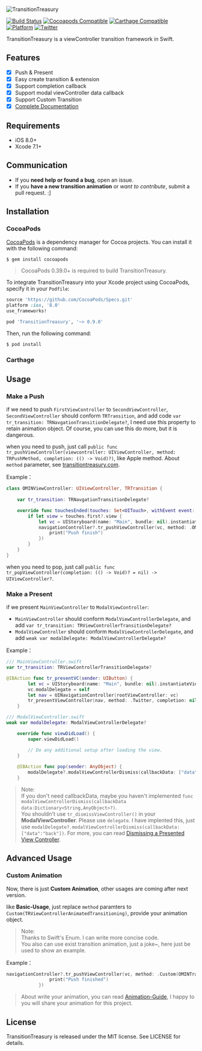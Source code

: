 ![TransitionTreasury](https://raw.githubusercontent.com/DianQK/TransitionTreasury/master/transitiontreasury.png)

[![Build Status](https://travis-ci.org/DianQK/TransitionTreasury.svg)](https://travis-ci.org/DianQK/TransitionTreasury)
[![Cocoapods Compatible](https://img.shields.io/cocoapods/v/TransitionTreasury.svg)](https://img.shields.io/cocoapods/v/TransitionTreasury.svg)
[![Carthage Compatible](https://img.shields.io/badge/Carthage-compatible-4BC51D.svg?style=flat)](https://github.com/Carthage/Carthage)
[![Platform](https://img.shields.io/cocoapods/p/Alamofire.svg?style=flat)](http://cocoadocs.org/docsets/TransitionTreasury)
[![Twitter](https://img.shields.io/badge/twitter-@Songxut-blue.svg?style=flat)](http://twitter.com/Songxut)   

TransitionTreasury is a viewController transition framework in Swift.    

## Features    

* [x] Push & Present
* [x] Easy create transition & extension
* [x] Support completion callback
* [x] Support modal viewController data callback
* [x] Support Custom Transition
* [x] [Complete Documentation](https://github.com/DianQK/TransitionTreasury/wiki)

## Requirements   

* iOS 8.0+
* Xcode 7.1+

## Communication

* If you **need help or found a bug**, open an issue.
* If you **have a new transition animation** or *want to contribute*, submit a pull request. :]

## Installation

### CocoaPods    

[CocoaPods](http://cocoapods.org) is a dependency manager for Cocoa projects. You can install it with the following command:

```bash
$ gem install cocoapods
```

> CocoaPods 0.39.0+ is required to build TransitionTreasury.

To integrate TransitionTreasury into your Xcode project using CocoaPods, specify it in your `Podfile`:

```ruby
source 'https://github.com/CocoaPods/Specs.git'
platform :ios, '8.0'
use_frameworks!

pod 'TransitionTreasury', '~> 0.9.0'
```

Then, run the following command:

```bash
$ pod install
```

### Carthage

## Usage    

### Make a Push   

if we need to push `FirstViewController` to `SecondViewController`, `SecondViewController` should conform `TRTransition`, and add code `var tr_transition: TRNavgationTransitionDelegate?`, I need use this property to retain animation object. Of course, you can use this do more, but it is dangerous.   

when you need to push, just call `public func tr_pushViewController(viewcontroller: UIViewController, method: TRPushMethod, completion: (() -> Void)?)`, like Apple method. About `method` parameter, see [transitiontreasury.com](http://transitiontreasury.com).

Example：   

```swift
class OMINViewController: UIViewController, TRTransition {
    
    var tr_transition: TRNavgationTransitionDelegate?

    override func touchesEnded(touches: Set<UITouch>, withEvent event: UIEvent?) {
        if let view = touches.first?.view {
            let vc = UIStoryboard(name: "Main", bundle: nil).instantiateViewControllerWithIdentifier("OMINViewController")
            navigationController?.tr_pushViewController(vc, method: .OMIN(keyView: view), completion: {
                print("Push finish")
            })
        }
    }
}
```    

when you need to pop, just call `public func tr_popViewController(completion: (() -> Void)? = nil) -> UIViewController?`.

### Make a Present   

if we present `MainViewController` to `ModalViewController`:     

* `MainViewController` should conform `ModalViewControllerDelegate`, and add `var tr_transition: TRViewControllerTransitionDelegate?` 
* `ModalViewController` should conform `ModalViewControllerDelegate`, and add `weak var modalDelegate: ModalViewControllerDelegate?`  

Example：       

```Swift
/// MainViewController.swift
var tr_transition: TRViewControllerTransitionDelegate?

@IBAction func tr_presentVC(sender: UIButton) {
        let vc = UIStoryboard(name: "Main", bundle: nil).instantiateViewControllerWithIdentifier("ModalViewController") as! ModalViewController
        vc.modalDelegate = self
        let nav = UINavigationController(rootViewController: vc)
        tr_presentViewController(nav, method: .Twitter, completion: nil)
    }

/// ModalViewController.swift
weak var modalDelegate: ModalViewControllerDelegate?

    override func viewDidLoad() {
        super.viewDidLoad()

        // Do any additional setup after loading the view.
    }
    
    @IBAction func pop(sender: AnyObject) {
        modalDelegate?.modalViewControllerDismiss(callbackData: ["data":"back"])
    }
````

> Note:      
> If you don't need callbackData, maybe you haven't implemented `func modalViewControllerDismiss(callbackData data:Dictionary<String,AnyObject>?)`.     
> You shouldn't use `tr_dismissViewController()` in your **ModalViewController**. Please use `delegate`. I have implented this, just use `modalDelegate?.modalViewControllerDismiss(callbackData: ["data":"back"])`. For more, you can read [Dismissing a Presented View Controller](http://stackoverflow.com/questions/14636891/dismissing-a-presented-view-controller).

## Advanced Usage

### Custom Animation   

Now, there is just **Custom Animation**, other usages are coming after next version.

like **Basic-Usage**, just replace `method` paramters to `Custom(TRViewControllerAnimatedTransitioning)`, provide your animation object.  

> Note:   
> Thanks to Swift's Enum. I can write more concise code.   
> You also can use exist transition animation, just a joke~, here just be used to show an example.     

Example：    

```swift
navigationController?.tr_pushViewController(vc, method: .Custom(OMINTransitionAnimation(key: view)), completion: {
                print("Push finished")
            })
```     

> About write your animation, you can read [Animation-Guide](Animation-Guide), I happy to you will share your animation for this project.

## License

TransitionTreasury is released under the MIT license. See LICENSE for details.
